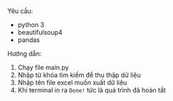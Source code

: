 Yêu cầu:
- python 3
- beautifulsoup4
- pandas

Hướng dẫn:
1. Chạy file main.py
2. Nhập từ khóa tìm kiếm để thu thập dữ liệu
3. Nhập tên file excel muốn xuất dữ liệu
4. Khi terminal in ra `Done!` tức là quá trình đã hoàn tất
